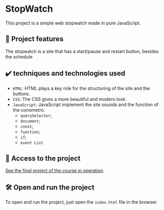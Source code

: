 # StopWatch

This project is a simple web stopwatch made in pure JavaScript.
## 🔨 Project features

The stopwatch is a site that has a start/pause and restart button, besides the schedule
## ✔️ techniques and technologies used 

- `HTML`: HTML plays a key role for the structuring of the site and the buttons.
- `CSS`: The CSS gives a more beautiful and modern look.
- `JavaScript`: JavaScript implement the site sounds and the function of the conometro.
  - `querySelector`;
  - `document`;
  - `const`;
  - `function`;
  - `if`;
  - `event List`

## 📁 Access to the project

[See the final project of the course in operation](https://eierick.github.io/StopWatch).

## 🛠️ Open and run the project
To open and run the project, just open the `index.html` file in the browser.
